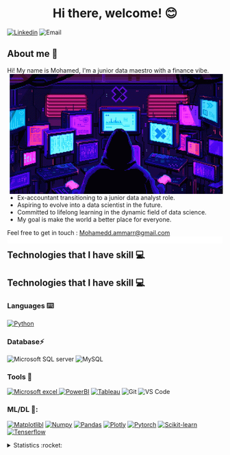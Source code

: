 <h1 align="center">Hi there, welcome! 😊</h1>



[![Linkedin](https://img.shields.io/badge/LinkedIn-0077B5?style=for-the-badge&logo=linkedin&logoColor=white)](https://www.linkedin.com/in/mohamed-ammar-883a7a252/)
![Email](https://img.shields.io/badge/Portfolio-%23000000.svg?style=for-the-badge&logo=firefox&logoColor=#FF7139)


## About me :speech_balloon:

Hi! My name is Mohamed, I'm a junior data maestro with a finance vibe.
<img align="right" alt="GIF" src= "https://raw.githubusercontent.com/Meralytics/Meralytics/main/155621436-37921094-7848-41ad-9ba6-d4b17f255b58.gif"  />


* Ex-accountant transitioning to a junior data analyst role.
* Aspiring to evolve into a data scientist in the future.
* Committed to lifelong learning in the dynamic field of data science.
* My goal is make the world a better place for everyone. 

Feel free to get in touch : Mohamedd.ammarr@gmail.com 
<img align="right" alt="GIF" src= "https://raw.githubusercontent.com/Meralytics/Meralytics/main/212284100-561aa473-3905-4a80-b561-0d28506553ee.gif"/>



## Technologies that I have skill :computer:
## Technologies that I have skill :computer:
### Languages :keyboard:

[![Python](https://img.shields.io/badge/-Python-F9DC3E.svg?logo=python&style=flat)](https://github.com/Meralytics/Machine-Learning) 

### Database⚡ 
![Microsoft SQL server](https://res.cloudinary.com/practicaldev/image/fetch/s--7JrRHzL4--/c_limit%2Cf_auto%2Cfl_progressive%2Cq_auto%2Cw_880/https://img.shields.io/badge/Microsoft_SQL_Server-CC2927%3Fstyle%3Dfor-the-badge%26logo%3Dmicrosoft-sql-server%26logoColor%3Dwhite)
![MySQL](https://res.cloudinary.com/practicaldev/image/fetch/s--OvXzauo0--/c_limit%2Cf_auto%2Cfl_progressive%2Cq_auto%2Cw_880/https://img.shields.io/badge/MySQL-00000F%3Fstyle%3Dfor-the-badge%26logo%3Dmysql%26logoColor%3Dwhite)



### Tools :wrench:

[![Microsoft excel](https://img.shields.io/badge/Microsoft_Excel-217346?style=for-the-badge&logo=microsoft-excel&logoColor=white)
![PowerBI](https://camo.githubusercontent.com/5172fc49207876519dd04a3d195d32578f598738959a9185e02a82b2c062a9b6/68747470733a2f2f696d672e736869656c64732e696f2f62616467652f506f77657242492d4632433831313f7374796c653d666f722d7468652d6261646765266c6f676f3d506f7765722532304249266c6f676f436f6c6f723d626c61636b)](https://github.com/Meralytics/PowerBI)
[![Tableau](https://res.cloudinary.com/practicaldev/image/fetch/s--2D1p1BA7--/c_limit%2Cf_auto%2Cfl_progressive%2Cq_auto%2Cw_880/https://img.shields.io/badge/Tableau-E97627%3Fstyle%3Dfor-the-badge%26logo%3DTableau%26logoColor%3Dwhite)](https://github.com/Meralytics/Tableau)
![Git](https://img.shields.io/badge/Git-F05032?style=flat-square&logo=git&logoColor=white)
![VS Code](http://img.shields.io/badge/VS%20Code-007ACC?style=flat-square&logo=visual-studio-code&logoColor=ffffff)


### ML/DL 🤖:

[![Matplotlibl](https://img.shields.io/badge/Matplotlib-%23ffffff.svg?style=for-the-badge&logo=Matplotlib&logoColor=black)](https://github.com/Meralytics/Machine-Learning)
[![Numpy](https://img.shields.io/badge/numpy-%23013243.svg?style=for-the-badge&logo=numpy&logoColor=white)](https://github.com/Meralytics/Machine-Learning)
[![Pandas](https://img.shields.io/badge/pandas-%23150458.svg?style=for-the-badge&logo=pandas&logoColor=white)](https://github.com/Meralytics/Machine-Learning)
[![Plotly](https://img.shields.io/badge/Plotly-%233F4F75.svg?style=for-the-badge&logo=plotly&logoColor=white)](https://github.com/Meralytics/Machine-Learning)
[![Pytorch](https://img.shields.io/badge/PyTorch-%23EE4C2C.svg?style=for-the-badge&logo=PyTorch&logoColor=white)](https://github.com/Meralytics/Machine-Learning)
[![Scikit-learn](https://img.shields.io/badge/scikit--learn-%23F7931E.svg?style=for-the-badge&logo=scikit-learn&logoColor=white)](https://github.com/Meralytics/Machine-Learning)
[![Tenserflow](https://img.shields.io/badge/TensorFlow-%23FF6F00.svg?style=for-the-badge&logo=TensorFlow&logoColor=white)](https://github.com/Meralytics/Machine-Learning)



<details>
  <summary>Statistics :rocket:</summary>
  <img align="left" width="450" src="https://github-readme-stats.vercel.app/api?username=Meralytics&show_icons=true&theme=cobalt&count_private=true&hide=stars,issues" />
  <img align="right" src="https://github-readme-stats.vercel.app/api/top-langs/?username=Meralytics&layout=compact" />
 </details>
